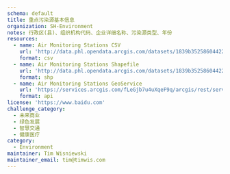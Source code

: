 ```yaml
---
schema: default
title: 重点污染源基本信息
organization: SH-Environment
notes: 行政区(县)、组织机构代码、企业详细名称、污染源类型、年份
resources:
  - name: Air Monitoring Stations CSV
    url: 'http://data.phl.opendata.arcgis.com/datasets/1839b35258604422b0b520cbb668df0d_0.csv'
    format: csv
  - name: Air Monitoring Stations Shapefile
    url: 'http://data.phl.opendata.arcgis.com/datasets/1839b35258604422b0b520cbb668df0d_0.zip'
    format: shp
  - name: Air Monitoring Stations GeoService
    url: 'https://services.arcgis.com/fLeGjb7u4uXqeF9q/arcgis/rest/services/Air_Monitoring_Stations/FeatureServer/0/query'
    format: api
license: 'https://www.baidu.com'
challenge_category: 
  - 未来商业
  - 绿色发展
  - 智慧交通
  - 健康医疗
category:
  - Environment
maintainer: Tim Wisniewski
maintainer_email: tim@timwis.com
---
```

